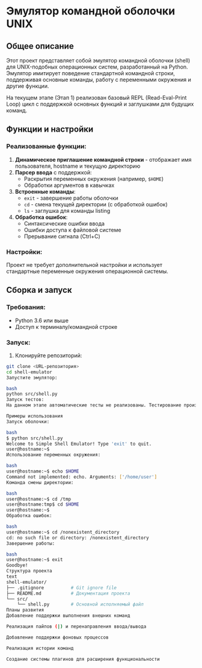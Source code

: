 # Эмулятор командной оболочки UNIX

## Общее описание

Этот проект представляет собой эмулятор командной оболочки (shell) для UNIX-подобных операционных систем, разработанный на Python. Эмулятор имитирует поведение стандартной командной строки, поддерживая основные команды, работу с переменными окружения и другие функции.

На текущем этапе (Этап 1) реализован базовый REPL (Read-Eval-Print Loop) цикл с поддержкой основных функций и заглушками для будущих команд.

## Функции и настройки

### Реализованные функции:
1. **Динамическое приглашение командной строки** - отображает имя пользователя, hostname и текущую директорию
2. **Парсер ввода** с поддержкой:
   - Раскрытия переменных окружения (например, `$HOME`)
   - Обработки аргументов в кавычках
3. **Встроенные команды**:
   - `exit` - завершение работы оболочки
   - `cd` - смена текущей директории (с обработкой ошибок)
   - `ls` - заглушка для команды listing
4. **Обработка ошибок**:
   - Синтаксические ошибки ввода
   - Ошибки доступа к файловой системе
   - Прерывание сигнала (Ctrl+C)

### Настройки:
Проект не требует дополнительной настройки и использует стандартные переменные окружения операционной системы.

## Сборка и запуск

### Требования:
- Python 3.6 или выше
- Доступ к терминалу/командной строке

### Запуск:
1. Клонируйте репозиторий:
```bash
git clone <URL-репозитория>
cd shell-emulator
Запустите эмулятор:

bash
python src/shell.py
Запуск тестов:
На данном этапе автоматические тесты не реализованы. Тестирование производится вручную в интерактивном режиме.

Примеры использования
Запуск оболочки:

bash
$ python src/shell.py
Welcome to Simple Shell Emulator! Type 'exit' to quit.
user@hostname:~$ 
Использование переменных окружения:

bash
user@hostname:~$ echo $HOME
Command not implemented: echo. Arguments: ['/home/user']
Команда смены директории:

bash
user@hostname:~$ cd /tmp
user@hostname:tmp$ cd $HOME
user@hostname:~$ 
Обработка ошибок:

bash
user@hostname:~$ cd /nonexistent_directory
cd: no such file or directory: /nonexistent_directory
Завершение работы:

bash
user@hostname:~$ exit
Goodbye!
Структура проекта
text
shell-emulator/
├── .gitignore          # Git ignore file
├── README.md           # Документация проекта
└── src/
    └── shell.py        # Основной исполняемый файл
Планы развития
Добавление поддержки выполнения внешних команд

Реализация пайпов (|) и перенаправления ввода/вывода

Добавление поддержки фоновых процессов

Реализация истории команд

Создание системы плагинов для расширения функциональности
